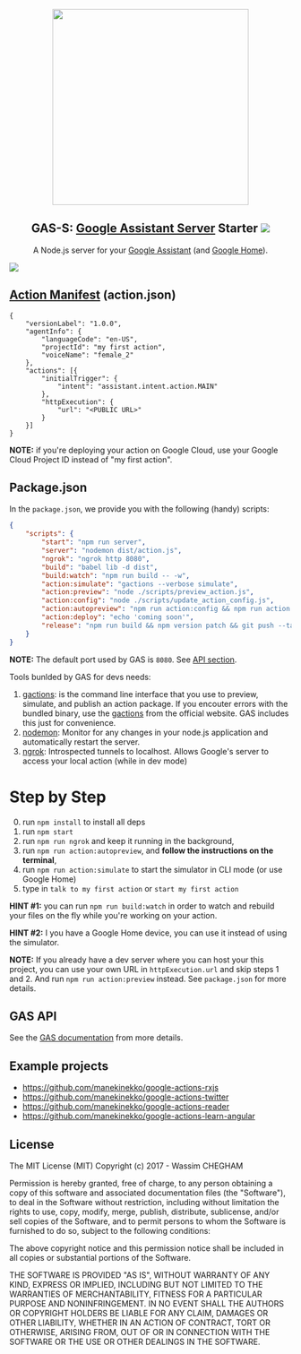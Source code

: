 <p align="center">
  <img src="https://cloud.githubusercontent.com/assets/1699357/21663314/b022ace0-d2df-11e6-8713-9f68b1c3ee3b.png" width="350">
</p>
<h2 align="center">GAS-S: <a href="https://github.com/manekinekko/google-actions-server">Google Assistant Server</a> Starter <img src="https://circleci.com/gh/manekinekko/google-actions-starter.svg?style=svg"></h2>
<p align="center">A Node.js server for your <a href="https://developers.google.com/actions/">Google Assistant</a> (and <a href="https://madeby.google.com/home/">Google Home</a>).</p>

<img src="https://cdn-images-1.medium.com/max/2000/1*51-QcjdjlRiy4_ya2NjA2g.png" align="center"/>


## [Action Manifest](https://developers.google.com/actions/develop/sdk/actions) (action.json)

```
{
    "versionLabel": "1.0.0",
    "agentInfo": {
        "languageCode": "en-US",
        "projectId": "my first action",
        "voiceName": "female_2"
    },
    "actions": [{
        "initialTrigger": {
            "intent": "assistant.intent.action.MAIN"
        },
        "httpExecution": {
            "url": "<PUBLIC URL>"
        }
    }]
}
```

**NOTE:** if you're deploying your action on Google Cloud, use your Google Cloud Project ID instead of "my first action".

## Package.json

In the `package.json`, we provide you with the following (handy) scripts: 

```json
{
    "scripts": {
        "start": "npm run server",
        "server": "nodemon dist/action.js",
        "ngrok": "ngrok http 8080",
        "build": "babel lib -d dist",
        "build:watch": "npm run build -- -w",
        "action:simulate": "gactions --verbose simulate",
        "action:preview": "node ./scripts/preview_action.js",
        "action:config": "node ./scripts/update_action_config.js",
        "action:autopreview": "npm run action:config && npm run action:preview",
        "action:deploy": "echo 'coming soon'",
        "release": "npm run build && npm version patch && git push --tags && git push && npm publish"
    }
}
```

**NOTE:** The default port used by GAS is `8080`. See [API section](https://github.com/manekinekko/google-actions-server#actionserverport--8080).

Tools bunlded by GAS for devs needs:

1. [gactions](https://developers.google.com/actions/tools/gactions-cli): is the command line interface that you use to preview, simulate, and publish an action package. If you encouter errors with the bundled binary, use the [gactions](https://developers.google.com/actions/tools/gactions-cli) from the official website. GAS includes this just for convenience. 
2. [nodemon](https://github.com/remy/nodemon): Monitor for any changes in your node.js application and automatically restart the server.
3. [ngrok](https://github.com/inconshreveable/ngrok): Introspected tunnels to localhost. Allows Google's server to access your local action (while in dev mode)

# Step by Step

0. run `npm install` to install all deps
4. run `npm start`
1. run `npm run ngrok` and keep it running in the background,
3. run `npm run action:autopreview`, and **follow the instructions on the terminal**,
5. run `npm run action:simulate` to start the simulator in CLI mode (or use Google Home)
6. type in `talk to my first action` or `start my first action`

**HINT #1:** you can run `npm run build:watch` in order to watch and rebuild your files on the fly while you're working on your action.

**HINT #2:** I you have a Google Home device, you can use it instead of using the simulator.

**NOTE:** If you already have a dev server where you can host your this project, you can use your own URL in `httpExecution.url` and skip steps 1 and 2. And run `npm run action:preview` instead. See `package.json` for more details.

## GAS API

See the [GAS documentation](https://github.com/manekinekko/google-actions-server) from more details.

## Example projects

- https://github.com/manekinekko/google-actions-rxjs
- https://github.com/manekinekko/google-actions-twitter
- https://github.com/manekinekko/google-actions-reader
- https://github.com/manekinekko/google-actions-learn-angular

## License

The MIT License (MIT)
Copyright (c) 2017 - Wassim CHEGHAM

Permission is hereby granted, free of charge, to any person obtaining a copy of this software and associated documentation files (the "Software"), to deal in the Software without restriction, including without limitation the rights to use, copy, modify, merge, publish, distribute, sublicense, and/or sell copies of the Software, and to permit persons to whom the Software is furnished to do so, subject to the following conditions:

The above copyright notice and this permission notice shall be included in all copies or substantial portions of the Software.

THE SOFTWARE IS PROVIDED "AS IS", WITHOUT WARRANTY OF ANY KIND, EXPRESS OR IMPLIED, INCLUDING BUT NOT LIMITED TO THE WARRANTIES OF MERCHANTABILITY, FITNESS FOR A PARTICULAR PURPOSE AND NONINFRINGEMENT. IN NO EVENT SHALL THE AUTHORS OR COPYRIGHT HOLDERS BE LIABLE FOR ANY CLAIM, DAMAGES OR OTHER LIABILITY, WHETHER IN AN ACTION OF CONTRACT, TORT OR OTHERWISE, ARISING FROM, OUT OF OR IN CONNECTION WITH THE SOFTWARE OR THE USE OR OTHER DEALINGS IN THE SOFTWARE.
